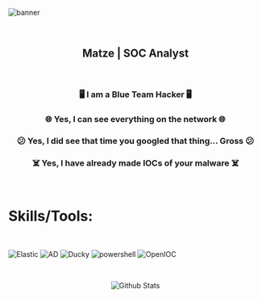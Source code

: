 ![banner](https://github.com/matze-infosec/Matze/blob/main/Assets/Banner.png)

<div allign=center>

<p align="center"><br/>

<h2 align="center"> Matze | SOC Analyst </h2>

<p align="center"><br/>

<h3 align="center"> 🖥️ I am a Blue Team Hacker 🖥️ </h3>
  
<h3 align="center"> 🌐 Yes, I can see everything on the network 🌐

<h3 align="center"> 😕 Yes, I did see that time you googled that thing... Gross 😕 </h3>
  
<h3 align="center"> ☠️ Yes, I have already made IOCs of your malware ☠️ </h3>
  
<p align="center"><br/>

# Skills/Tools:

<p align="center"><br/>

![Elastic](https://img.shields.io/badge/-Elastic%20SIEM-15bf81) ![AD](https://img.shields.io/badge/-Windows%20AD-306fb3) ![Ducky](https://img.shields.io/badge/-Ducky%20Script-yellow) ![powershell](https://img.shields.io/badge/-PowerShell-1662cc) ![OpenIOC](https://img.shields.io/badge/-OpenIOC-red)

<p align="center"><br/>
    
<p align="center">
        <img src="https://raw.githubusercontent.com/bornmay/bornmay/Update/svg/Bottom.svg" alt="Github Stats" />
</p>

